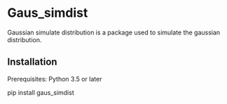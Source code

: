 # Gaus_simdist

Gaussian simulate distribution is a package used to simulate the gaussian distribution.

## Installation

Prerequisites: Python 3.5 or later 

pip install gaus_simdist 


